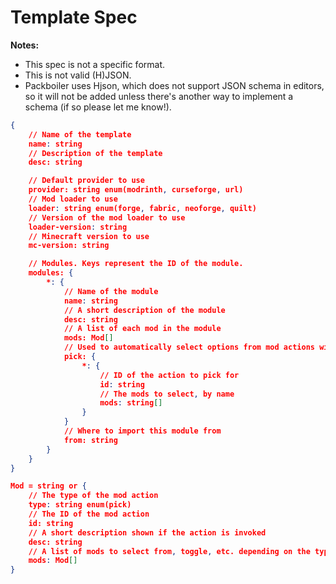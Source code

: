 # Template Spec

**Notes:**
- This spec is not a specific format.
- This is not valid (H)JSON.
- Packboiler uses Hjson, which does not support JSON schema in editors, so it will not be added unless there's another way to implement a schema (if so please let me know!).

```json
{
    // Name of the template
    name: string
    // Description of the template
    desc: string

    // Default provider to use
    provider: string enum(modrinth, curseforge, url)
    // Mod loader to use
    loader: string enum(forge, fabric, neoforge, quilt)
    // Version of the mod loader to use
    loader-version: string
    // Minecraft version to use
    mc-version: string

    // Modules. Keys represent the ID of the module.
    modules: {
        *: {
            // Name of the module
            name: string
            // A short description of the module
            desc: string
            // A list of each mod in the module
            mods: Mod[]
            // Used to automatically select options from mod actions with the type of `pick`
            pick: {
                *: {
                    // ID of the action to pick for
                    id: string
                    // The mods to select, by name
                    mods: string[]
                }
            }
            // Where to import this module from
            from: string
        }
    }
}

Mod = string or {
    // The type of the mod action
    type: string enum(pick)
    // The ID of the mod action
    id: string
    // A short description shown if the action is invoked
    desc: string
    // A list of mods to select from, toggle, etc. depending on the type of the action
    mods: Mod[]
}
```

